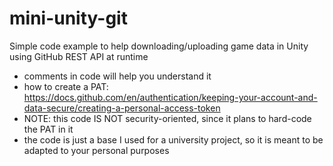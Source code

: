 # mini-unity-git
Simple code example to help downloading/uploading game data in Unity using GitHub REST API at runtime

- comments in code will help you understand it
- how to create a PAT: https://docs.github.com/en/authentication/keeping-your-account-and-data-secure/creating-a-personal-access-token
- NOTE: this code IS NOT security-oriented, since it plans to hard-code the PAT in it
- the code is just a base I used for a university project, so it is meant to be adapted to your personal purposes
